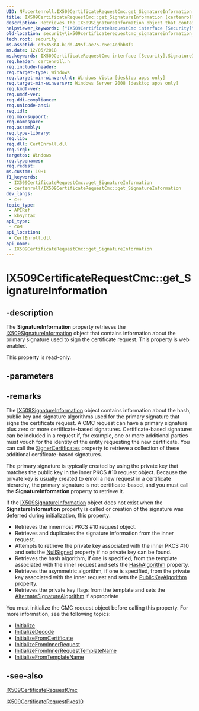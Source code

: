 ```yaml
---
UID: NF:certenroll.IX509CertificateRequestCmc.get_SignatureInformation
title: IX509CertificateRequestCmc::get_SignatureInformation (certenroll.h)
description: Retrieves the IX509SignatureInformation object that contains information about the primary signature used to sign the certificate request.
helpviewer_keywords: ["IX509CertificateRequestCmc interface [Security]","SignatureInformation property","IX509CertificateRequestCmc.SignatureInformation","IX509CertificateRequestCmc.get_SignatureInformation","IX509CertificateRequestCmc::SignatureInformation","IX509CertificateRequestCmc::get_SignatureInformation","SignatureInformation property [Security]","SignatureInformation property [Security]","IX509CertificateRequestCmc interface","certenroll/IX509CertificateRequestCmc::SignatureInformation","certenroll/IX509CertificateRequestCmc::get_SignatureInformation","get_SignatureInformation","security.ix509certificaterequestcmc_signatureinformation_property"]
old-location: security\ix509certificaterequestcmc_signatureinformation_property.htm
tech.root: security
ms.assetid: cd5353b4-b1dd-495f-ae75-c6e14edbb8f9
ms.date: 12/05/2018
ms.keywords: IX509CertificateRequestCmc interface [Security],SignatureInformation property, IX509CertificateRequestCmc.SignatureInformation, IX509CertificateRequestCmc.get_SignatureInformation, IX509CertificateRequestCmc::SignatureInformation, IX509CertificateRequestCmc::get_SignatureInformation, SignatureInformation property [Security], SignatureInformation property [Security],IX509CertificateRequestCmc interface, certenroll/IX509CertificateRequestCmc::SignatureInformation, certenroll/IX509CertificateRequestCmc::get_SignatureInformation, get_SignatureInformation, security.ix509certificaterequestcmc_signatureinformation_property
req.header: certenroll.h
req.include-header: 
req.target-type: Windows
req.target-min-winverclnt: Windows Vista [desktop apps only]
req.target-min-winversvr: Windows Server 2008 [desktop apps only]
req.kmdf-ver: 
req.umdf-ver: 
req.ddi-compliance: 
req.unicode-ansi: 
req.idl: 
req.max-support: 
req.namespace: 
req.assembly: 
req.type-library: 
req.lib: 
req.dll: CertEnroll.dll
req.irql: 
targetos: Windows
req.typenames: 
req.redist: 
ms.custom: 19H1
f1_keywords:
 - IX509CertificateRequestCmc::get_SignatureInformation
 - certenroll/IX509CertificateRequestCmc::get_SignatureInformation
dev_langs:
 - c++
topic_type:
 - APIRef
 - kbSyntax
api_type:
 - COM
api_location:
 - CertEnroll.dll
api_name:
 - IX509CertificateRequestCmc::get_SignatureInformation
---
```


# IX509CertificateRequestCmc::get_SignatureInformation


## -description

The <b>SignatureInformation</b> property retrieves the <a href="/windows/desktop/api/certenroll/nn-certenroll-ix509signatureinformation">IX509SignatureInformation</a> object that contains information about the primary signature used to sign the certificate request. This property is web enabled.

This property is read-only.

## -parameters

## -remarks

The <a href="/windows/desktop/api/certenroll/nn-certenroll-ix509signatureinformation">IX509SignatureInformation</a> object contains information about the hash, public key and signature algorithms used for the primary signature that signs the certificate request. A CMC request can have a primary signature plus zero or more certificate-based signatures. Certificate-based signatures can be included in a request if, for example, one or more additional parties must vouch for the identity of the entity requesting the new certificate. You can call the <a href="/windows/desktop/api/certenroll/nf-certenroll-ix509certificaterequestcmc-get_signercertificates">SignerCertificates</a> property to retrieve a collection of these additional certificate-based signatures.

The primary signature is typically created by using the private key that matches the public key in the inner PKCS #10 request object. Because the private key is usually created to enroll a new request in a certificate hierarchy, the primary signature is not certificate-based, and you must call the <b>SignatureInformation</b> property to retrieve it.

 If the <a href="/windows/desktop/api/certenroll/nn-certenroll-ix509signatureinformation">IX509SignatureInformation</a> object does not exist when the <b>SignatureInformation</b> property is called or creation of the signature was deferred during initialization, this property:<ul>
<li>Retrieves the innermost PKCS #10 request object.</li>
<li>Retrieves and duplicates the signature information from the inner request.</li>
<li>Attempts to retrieve the private key associated with the inner PKCS #10 and sets the <a href="/windows/desktop/api/certenroll/nf-certenroll-ix509certificaterequestcmc-get_nullsigned">NullSigned</a> property if no private key can be found.</li>
<li>Retrieves the hash algorithm, if one is specified, from the template associated with the inner request and sets the <a href="/windows/desktop/api/certenroll/nf-certenroll-ix509signatureinformation-get_hashalgorithm">HashAlgorithm</a> property.</li>
<li>Retrieves the asymmetric algorithm, if one is specified, from the private key associated with the inner request and sets the <a href="/windows/desktop/api/certenroll/nf-certenroll-ix509signatureinformation-get_publickeyalgorithm">PublicKeyAlgorithm</a> property.</li>
<li>Retrieves the private key flags from the template and sets the <a href="/windows/desktop/api/certenroll/nf-certenroll-ix509signatureinformation-get_alternatesignaturealgorithm">AlternateSignatureAlgorithm</a> if appropriate </li>
</ul>


You must initialize the CMC request object before calling this property. For more information, see the following topics:<ul>
<li>
<a href="/windows/desktop/api/certenroll/nf-certenroll-ix509certificaterequest-initialize">Initialize</a>
</li>
<li>
<a href="/windows/desktop/api/certenroll/nf-certenroll-ix509certificaterequestpkcs7-initializedecode">InitializeDecode</a>
</li>
<li>
<a href="/windows/desktop/api/certenroll/nf-certenroll-ix509certificaterequestpkcs7-initializefromcertificate">InitializeFromCertificate</a>
</li>
<li>
<a href="/windows/desktop/api/certenroll/nf-certenroll-ix509certificaterequestpkcs7-initializefrominnerrequest">InitializeFromInnerRequest</a>
</li>
<li>
<a href="/windows/desktop/api/certenroll/nf-certenroll-ix509certificaterequestcmc-initializefrominnerrequesttemplatename">InitializeFromInnerRequestTemplateName</a>
</li>
<li>
<a href="/windows/desktop/api/certenroll/nf-certenroll-ix509certificaterequestpkcs7-initializefromtemplatename">InitializeFromTemplateName</a>
</li>
</ul>

## -see-also

<a href="/windows/desktop/api/certenroll/nn-certenroll-ix509certificaterequestcmc">IX509CertificateRequestCmc</a>



<a href="/windows/desktop/api/certenroll/nn-certenroll-ix509certificaterequestpkcs10">IX509CertificateRequestPkcs10</a>

